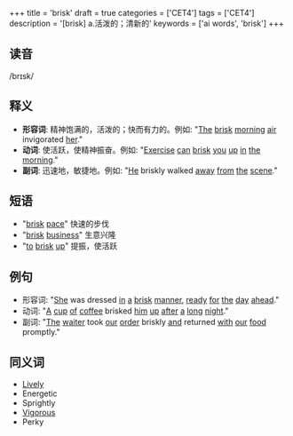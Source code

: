 +++
title = 'brisk'
draft = true
categories = ['CET4']
tags = ['CET4']
description = '[brisk] a.活泼的；清新的'
keywords = ['ai words', 'brisk']
+++

## 读音
/brɪsk/

## 释义
- **形容词**: 精神饱满的，活泼的；快而有力的。例如: "[The](/zh/post/the/) [brisk](/zh/post/brisk/) [morning](/zh/post/morning/) [air](/zh/post/air/) invigorated [her](/zh/post/her/)."
- **动词**: 使活跃，使精神振奋。例如: "[Exercise](/zh/post/exercise/) [can](/zh/post/can/) [brisk](/zh/post/brisk/) [you](/zh/post/you/) [up](/zh/post/up/) [in](/zh/post/in/) [the](/zh/post/the/) [morning](/zh/post/morning/)."
- **副词**: 迅速地，敏捷地。例如: "[He](/zh/post/he/) briskly walked [away](/zh/post/away/) [from](/zh/post/from/) [the](/zh/post/the/) [scene](/zh/post/scene/)."

## 短语
- "[brisk](/zh/post/brisk/) [pace](/zh/post/pace/)" 快速的步伐
- "[brisk](/zh/post/brisk/) [business](/zh/post/business/)" 生意兴隆
- "[to](/zh/post/to/) [brisk](/zh/post/brisk/) [up](/zh/post/up/)" 提振，使活跃

## 例句
- 形容词: "[She](/zh/post/she/) was dressed [in](/zh/post/in/) [a](/zh/post/a/) [brisk](/zh/post/brisk/) [manner](/zh/post/manner/), [ready](/zh/post/ready/) [for](/zh/post/for/) [the](/zh/post/the/) [day](/zh/post/day/) [ahead](/zh/post/ahead/)."
- 动词: "[A](/zh/post/a/) [cup](/zh/post/cup/) [of](/zh/post/of/) [coffee](/zh/post/coffee/) brisked [him](/zh/post/him/) [up](/zh/post/up/) [after](/zh/post/after/) [a](/zh/post/a/) [long](/zh/post/long/) [night](/zh/post/night/)."
- 副词: "[The](/zh/post/the/) [waiter](/zh/post/waiter/) took [our](/zh/post/our/) [order](/zh/post/order/) briskly [and](/zh/post/and/) returned [with](/zh/post/with/) [our](/zh/post/our/) [food](/zh/post/food/) promptly."

## 同义词
- [Lively](/zh/post/lively/)
- Energetic
- Sprightly
- [Vigorous](/zh/post/vigorous/)
- Perky
